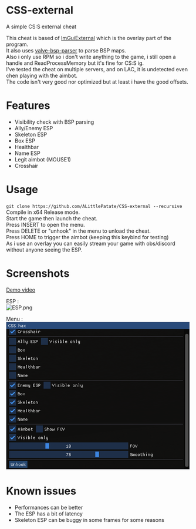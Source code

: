 # CSS-external
A simple CS:S external cheat

This cheat is based of [ImGuiExternal](https://github.com/furkankadirguzeloglu/ImGuiExternal) which is the overlay part of the program.<br>
It also uses [valve-bsp-parser](https://github.com/ReactiioN1337/valve-bsp-parser) to parse BSP maps.<br>
Also i only use RPM so i don't write anything to the game, i still open a handle and ReadProcessMemory but it's fine for CS:S ig.<br>
I've tested the cheat on multiple servers, and on LAC, it is undetected even chen playing with the aimbot.<br>
The code isn't very good nor optimized but at least i have the good offsets.<br>

# Features
* Visibility check with BSP parsing
* Ally/Enemy ESP
* Skeleton ESP
* Box ESP
* Healthbar
* Name ESP
* Legit aimbot (MOUSE1)
* Crosshair

# Usage
`git clone https://github.com/ALittlePatate/CSS-external --recursive`<br>
Compile in x64 Release mode.<br>
Start the game then launch the cheat.<br>
Press INSERT to open the menu.<br>
Press DELETE or "unhook" in the menu to unload the cheat.<br>
Press HOME to trigger the aimbot (keeping this keybind for testing)<br>
As i use an overlay you can easily stream your game with obs/discord without anyone seeing the ESP.<br>

# Screenshots
[Demo video](https://streamable.com/8dg58q)<br>

ESP :<br>
![ESP.png](Screenshots/ESP.png)

Menu :<br>
![menu.png](Screenshots/menu.png)

# Known issues
* Performances can be better
* The ESP has a bit of latency
* Skeleton ESP can be buggy in some frames for some reasons
